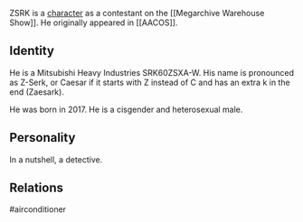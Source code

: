ZSRK is a [character](Characters) as a contestant on the [[Megarchive Warehouse Show]]. He originally appeared in [[AACOS]].

## Identity
He is a Mitsubishi Heavy Industries SRK60ZSXA-W. His name is pronounced as Z-Serk, or Caesar if it starts with Z instead of C and has an extra k in the end (Zaesark).

He was born in 2017. He is a cisgender and heterosexual male.

## Personality

In a nutshell, a detective.

## Relations

#airconditioner 
